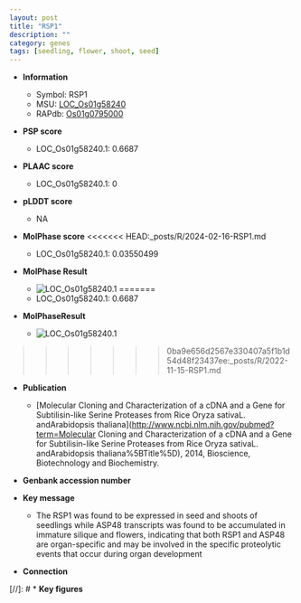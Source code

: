 ```yaml
---
layout: post
title: "RSP1"
description: ""
category: genes
tags: [seedling, flower, shoot, seed]
---
```


* **Information**  
    + Symbol: RSP1  
    + MSU: [LOC_Os01g58240](http://rice.plantbiology.msu.edu/cgi-bin/ORF_infopage.cgi?orf=LOC_Os01g58240)  
    + RAPdb: [Os01g0795000](http://rapdb.dna.affrc.go.jp/viewer/gbrowse_details/irgsp1?name=Os01g0795000)  

* **PSP score**  
    + LOC_Os01g58240.1: 0.6687 

* **PLAAC score**  
    + LOC_Os01g58240.1: 0 

* **pLDDT score**
    + NA


* **MolPhase score**
<<<<<<< HEAD:_posts/R/2024-02-16-RSP1.md
    + LOC_Os01g58240.1: 0.03550499

* **MolPhase Result**
    + ![LOC_Os01g58240.1](https://304243504.github.io/Pictures/LOC_Os01g/LOC_Os01g58240.1.png)
=======
    + LOC_Os01g58240.1: 0.6687

* **MolPhaseResult**
    + ![LOC_Os01g58240.1](https://ricepsp.github.io/pictures/LOC_Os01g/LOC_Os01g58240.1.png)
>>>>>>> 0ba9e656d2567e330407a5f1b1d54d48f23437ee:_posts/R/2022-11-15-RSP1.md

* **Publication**  
    + [Molecular Cloning and Characterization of a cDNA and a Gene for Subtilisin-like Serine Proteases from Rice Oryza sativaL. andArabidopsis thaliana](http://www.ncbi.nlm.nih.gov/pubmed?term=Molecular Cloning and Characterization of a cDNA and a Gene for Subtilisin-like Serine Proteases from Rice Oryza sativaL. andArabidopsis thaliana%5BTitle%5D), 2014, Bioscience, Biotechnology and Biochemistry.

* **Genbank accession number**  

* **Key message**  
    + The RSP1 was found to be expressed in seed and shoots of seedlings while ASP48 transcripts was found to be accumulated in immature silique and flowers, indicating that both RSP1 and ASP48 are organ-specific and may be involved in the specific proteolytic events that occur during organ development

* **Connection**  

[//]: # * **Key figures**  


